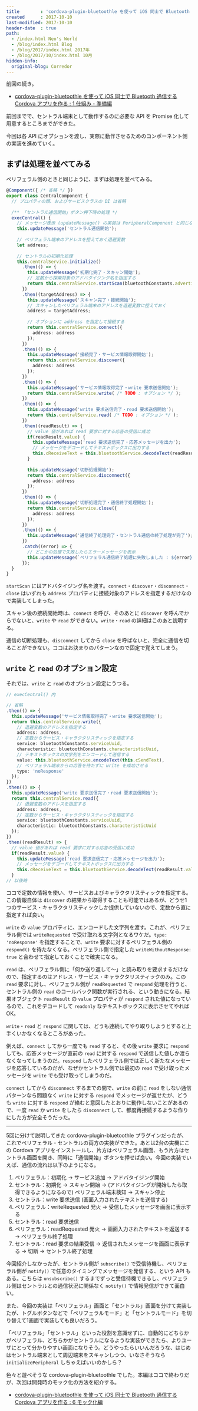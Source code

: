 ```yaml
---
title        : 'cordova-plugin-bluetoothle を使って iOS 同士で Bluetooth 通信する Cordova アプリを作る : 5 セントラル編 (後編)'
created      : 2017-10-10
last-modified: 2017-10-10
header-date  : true
path:
  - /index.html Neo's World
  - /blog/index.html Blog
  - /blog/2017/index.html 2017年
  - /blog/2017/10/index.html 10月
hidden-info:
  original-blog: Corredor
---
```


前回の続き。

- [cordova-plugin-bluetoothle を使って iOS 同士で Bluetooth 通信する Cordova アプリを作る : 1 仕組み・準備編](/blog/2017/10/09-01.html)

前回までで、セントラル端末として動作するのに必要な API を Promise 化して用意するところまでができた。

今回は各 API にオプションを渡し、実際に動作させるためのコンポーネント側の実装を進めていく。

## まずは処理を並べてみる

ペリフェラル側のときと同じように、まずは処理を並べてみる。

```typescript
@Component({ /* 省略 */ })
export class CentralComponent {
  // プロパティの類、およびサービスクラスの DI は省略
  
  /** 「セントラル通信開始」ボタン押下時の処理 */
  execCentral() {
    // メッセージ表示 (updateMessage() の実装は PeripheralComponent と同じなので省略)
    this.updateMessage('セントラル通信開始');
    
    // ペリフェラル端末のアドレスを控えておく退避変数
    let address;
    
    // セントラルの初期化処理
    this.centralService.initialize()
      .then(() => {
        this.updateMessage('初期化完了・スキャン開始');
        // 定数から探索対象のアドバタイジング名を指定する
        return this.centralService.startScan(bluetoothConstants.advertisingName);
      })
      .then((targetAddress) => {
        this.updateMessage('スキャン完了・接続開始');
        // スキャンしたペリフェラル端末のアドレスを退避変数に控えておく
        address = targetAddress;
        
        // オプションに address を指定して接続する
        return this.centralService.connect({
          address: address
        });
      })
      .then(() => {
        this.updateMessage('接続完了・サービス情報取得開始');
        return this.centralService.discover({
          address: address
        });
      })
      .then(() => {
        this.updateMessage('サービス情報取得完了・write 要求送信開始');
        return this.centralService.write( /* TODO : オプション */ );
      })
      .then(() => {
        this.updateMessage('write 要求送信完了・read 要求送信開始');
        return this.centralService.read( /* TODO : オプション */ );
      })
      .then((readResult) => {
        // value 値があれば read 要求に対する応答の受信に成功
        if(readResult.value) {
          this.updateMessage('read 要求送信完了・応答メッセージを出力');
          // メッセージをデコードしてテキストボックスに出力する
          this.cReceiveText = this.bluetoothService.decodeText(readResult.value);
        }
        
        this.updateMessage('切断処理開始');
        return this.centralService.disconnect({
          address: address
        });
      })
      .then(() => {
        this.updateMessage('切断処理完了・通信終了処理開始');
        return this.centralService.close({
          address: address
        });
      })
      .then(() => {
        this.updateMessage('通信終了処理完了・セントラル通信の終了処理が完了');
      })
      .catch((error) => {
        // どこかの処理で失敗したらエラーメッセージを表示
        this.updateMessage(`ペリフェラル通信終了処理に失敗しました : ${error}`);
      });
  }
}
```

`startScan` にはアドバタイジング名を渡す。`connect`・`discover`・`disconnect`・`close` はいずれも `address` プロパティに接続対象のアドレスを指定するだけなので実装してしまった。

スキャン後の接続開始時は、`connect` を呼び、そのあとに `discover` を呼んでからでないと、`write` や `read` ができない。`write`・`read` の詳細はこのあと説明する。

通信の切断処理も、`disconnect` してから `close` を呼ばないと、完全に通信を切ることができない。ココはお決まりのパターンなので固定で覚えてしまう。

## `write` と `read` のオプション設定

それでは、`write` と `read` のオプション設定にうつる。

```typescript
// execCentral() 内

// 省略
.then(() => {
  this.updateMessage('サービス情報取得完了・write 要求送信開始');
  return this.centralService.write({
    // 退避変数のアドレスを指定する
    address: address,
    // 定数からサービス・キャラクタリスティックを指定する
    service: bluetoothConstants.serviceUuid,
    characteristic: bluetoothConstants.characteristicUuid,
    // テキストボックスの文字列をエンコードして送信する
    value: this.bluetoothService.encodeText(this.cSendText),
    // ペリフェラル端末からの応答を待たずに write を成功させる
    type: 'noResponse'
  });
})
.then(() => {
  this.updateMessage('write 要求送信完了・read 要求送信開始');
  return this.centralService.read({
    // 退避変数のアドレスを指定する
    address: address,
    // 定数からサービス・キャラクタリスティックを指定する
    service: bluetoothConstants.serviceUuid,
    characteristic: bluetoothConstants.characteristicUuid
  });
})
.then((readResult) => {
  // value 値があれば read 要求に対する応答の受信に成功
  if(readResult.value) {
    this.updateMessage('read 要求送信完了・応答メッセージを出力');
    // メッセージをデコードしてテキストボックスに出力する
    this.cReceiveText = this.bluetoothService.decodeText(readResult.value);
  }
// 以後略
```

ココで定数の情報を使い、サービスおよびキャラクタリスティックを指定する。この情報自体は `discover` の結果から取得することも可能ではあるが、どうせ1つのサービス・キャラクタリスティックしか提供していないので、定数から直に指定すれば良い。

`write` の `value` プロパティに、エンコードした文字列を渡す。これが、ペリフェラル側では `writeRequested` で受け取れる文字列となるワケだ。`type: 'noResponse'` を指定することで、`write` 要求に対するペリフェラル側の `respond()` を待たなくなる。ペリフェラル側で指定した `writeWithoutResponse: true` と合わせて指定しておくことで確実になる。

`read` は、ペリフェラル側に「何か送り返して〜」と読み取りを要求するだけなので、指定するのはアドレス・サービス・キャラクタリスティックのみ。この `read` 要求に対し、ペリフェラル側が `readRequested` で `respond` 処理を行うと、セントラル側の `read` のコールバック関数が実行される、という動きになる。結果オブジェクト `readResult` の `value` プロパティが `respond` された値になっているので、これをデコードして `readonly` なテキストボックスに表示させてやれば OK。

`write`・`read` と `respond` に関しては、どうも連続してやり取りしようとすると上手くいかなくなるところがあった。

例えば、`connect` してから一度でも `read` すると、その後 `write` 要求に `respond` しても、応答メッセージが直前の `read` に対する `respond` で送信した値しか渡らなくなってしまうのだ。`respond` したペリフェラル側では正しく新たなメッセージを応答しているのだが、なぜかセントラル側では最初の `read` で受け取ったメッセージを `write` でも受け取ってしまうのだ。

`connect` してから `disconnect` するまでの間で、`write` の前に `read` をしない通信パターンなら問題なく `write` に対する `respond` でメッセージが返せたが、どうも `write` に対する `respond` が絡むと意図したとおりに動作しないことがあるので、一度 `read` か `write` をしたら `disconnect` して、都度再接続するような作りにした方が安全そうだった。

---

5回に分けて説明してきた cordova-plugin-bluetoothle プラグインだったが、これでペリフェラル・セントラルの両方の実装ができた。あとは2台の実機にこの Cordova アプリをインストールし、片方はペリフェラル画面、もう片方はセントラル画面を開き、同時に「通信開始」ボタンを押せば良い。今回の実装でいえば、通信の流れは以下のようになる。

1. ペリフェラル：初期化 → サービス追加 → アドバタイジング開始
2. セントラル：初期化 → スキャン開始 → (アドバタイジングが開始したら取得できるようになるので) ペリフェラル端末検知 → スキャン停止
3. セントラル：write 要求送信 (画面入力されたテキストを送信する)
4. ペリフェラル：writeRequested 発火 → 受信したメッセージを画面に表示する
5. セントラル：read 要求送信
6. ペリフェラル：readRequested 発火 → 画面入力されたテキストを返送する → ペリフェラル終了処理
7. セントラル：read 要求の結果受信 → 返信されたメッセージを画面に表示する → 切断 → セントラル終了処理

今回紹介しなかったが、セントラル側が `subscribe()` で受信待機し、ペリフェラル側が `notify()` で任意のタイミングでメッセージを発信する、という API もある。こちらは `unsubscribe()` するまでずっと受信待機できるし、ペリフェラル側はセントラルとの通信状況に関係なく `notify()` で情報発信ができて面白い。

また、今回の実装は「ペリフェラル」画面と「セントラル」画面を分けて実装したが、トグルボタンなどで「ペリフェラルモード」と「セントラルモード」を切り替えて1画面で実装しても良いだろう。

「ペリフェラル」「セントラル」といった役割を意識せずに、自動的にどちらかがペリフェラル、どちらかがセントラルになるような実装ができたら、よりユーザにとって分かりやすい画面になりそう。どうやったらいいんだろうな、はじめはセントラル端末として周辺端末をスキャンしつつ、いなさそうなら `initializePeripheral` しちゃえばいいのかしら？

色々と遊べそうな cordova-plugin-bluetoothle でした。本編はココで終わりだが、次回は開発時のモック化の方法を紹介する。

- [cordova-plugin-bluetoothle を使って iOS 同士で Bluetooth 通信する Cordova アプリを作る : 6 モック化編](/blog/2017/10/11-01.html)
